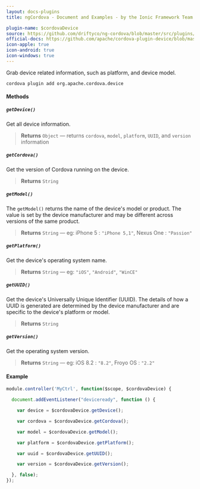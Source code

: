 ```yaml
---
layout: docs-plugins
title: ngCordova - Document and Examples - by the Ionic Framework Team

plugin-name: $cordovaDevice
source: https://github.com/driftyco/ng-cordova/blob/master/src/plugins/device.js
official-docs: https://github.com/apache/cordova-plugin-device/blob/master/doc/index.md
icon-apple: true
icon-android: true
icon-windows: true
---
```


Grab device related information, such as platform, and device model.

```
cordova plugin add org.apache.cordova.device
```

#### Methods

##### `getDevice()`
Get all device information.

> **Returns**  `Object`  —  returns `cordova`, `model`, `platform`, `UUID`, and `version` information


##### `getCordova()`
Get the version of Cordova running on the device.

> **Returns**  `String`


##### `getModel()`
The `getModel()` returns the name of the device's model or product. The value is set by the device manufacturer and may be different across versions of the same product.

> **Returns**  `String`  —  eg: iPhone 5 : `"iPhone 5,1"`, Nexus One : `"Passion"`


##### `getPlatform()`
Get the device's operating system name.

> **Returns**  `String`  —  eg: `"iOS"`, `"Android"`, `"WinCE"`


##### `getUUID()`
Get the device's Universally Unique Identifier (UUID). The details of how a UUID is generated are determined by the device manufacturer and are specific to the device's platform or model.

> **Returns**  `String`


##### `getVersion()`
Get the operating system version.

> **Returns**  `String`  —  eg: iOS 8.2 : `"8.2"`, Froyo OS : `"2.2"`


#### Example

```javascript
module.controller('MyCtrl', function($scope, $cordovaDevice) {

  document.addEventListener("deviceready", function () {

    var device = $cordovaDevice.getDevice();

    var cordova = $cordovaDevice.getCordova();

    var model = $cordovaDevice.getModel();

    var platform = $cordovaDevice.getPlatform();

    var uuid = $cordovaDevice.getUUID();

    var version = $cordovaDevice.getVersion();

  }, false);
});
```
